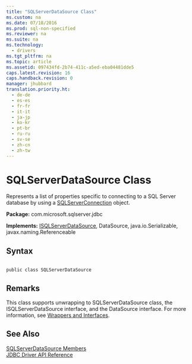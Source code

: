 ```yaml
---
title: "SQLServerDataSource Class"
ms.custom: na
ms.date: 07/18/2016
ms.prod: sql-non-specified
ms.reviewer: na
ms.suite: na
ms.technology: 
  - drivers
ms.tgt_pltfrm: na
ms.topic: article
ms.assetid: 097434fd-2b74-411c-a5ed-eba04481dde5
caps.latest.revision: 16
caps.handback.revision: 0
manager: jhubbard
translation.priority.ht: 
  - de-de
  - es-es
  - fr-fr
  - it-it
  - ja-jp
  - ko-kr
  - pt-br
  - ru-ru
  - sv-se
  - zh-cn
  - zh-tw
---
```

# SQLServerDataSource Class
  Represents a list of properties specific to connecting to a  SQL Server  database by using a [SQLServerConnection](../content/SQLServerConnection-Class.md) object.  
  
 **Package:** com.microsoft.sqlserver.jdbc  
  
 **Implements:** [ISQLServerDataSource](../content/ISQLServerDataSource-Interface.md), DataSource, java.io.Serializable, javax.naming.Referenceable  
  
## Syntax  
  
```  
  
public class SQLServerDataSource  
```  
  
## Remarks  
 This class supports unwrapping to SQLServerDataSource class, the ISQLServerDataSource interface, and the DataSource interface. For more information, see [Wrappers and Interfaces](../content/Wrappers-and-Interfaces.md).  
  
## See Also  
 [SQLServerDataSource Members](../content/SQLServerDataSource-Members.md)   
 [JDBC Driver API Reference](../content/JDBC-Driver-API-Reference.md)  
  
  